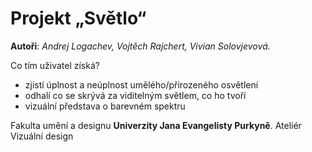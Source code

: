 # Projekt „Světlo“

**Autoři**: *Andrej Logachev, Vojtěch Rajchert, Vivian Solovjevová.*

Co tím uživatel získá?
- zjistí úplnost a neúplnost umělého/přirozeného osvětlení
- odhalí co se skrývá za viditelným světlem, co ho tvoří
- vizuální představa o barevném spektru

Fakulta umění a designu **Univerzity Jana Evangelisty Purkyně**. Ateliér Vizuální design
